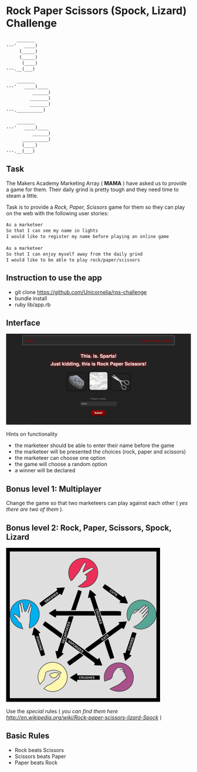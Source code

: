 # Rock Paper Scissors (Spock, Lizard) Challenge
```
    _______
---'   ____)
     (_____)
     (_____)
      (____)
---.__(___)

    _______
---'   ____)____
          ______)
         _______)
         _______)
---.__________)

    _______
---'   ____)____
          ______)
      __________)
      (____)
---.__(___)
```

Task
----

The Makers Academy Marketing Array ( **MAMA** ) have asked us to provide a game for them. Their daily grind is pretty tough and they need time to steam a little.

Task is to provide a _Rock, Paper, Scissors_ game for them so they can play on the web with the following user stories:

```
As a marketeer
So that I can see my name in lights
I would like to register my name before playing an online game

As a marketeer
So that I can enjoy myself away from the daily grind
I would like to be able to play rock/paper/scissors
```

## Instruction to use the app
- git clone https://github.com/Unicornelia/rps-challenge
- bundle install
- ruby lib/app.rb


## Interface

![Rock Paper Scissors Spock Lizard](./images/intro.png)


Hints on functionality

- the marketeer should be able to enter their name before the game
- the marketeer will be presented the choices (rock, paper and scissors)
- the marketeer can choose one option
- the game will choose a random option
- a winner will be declared

## Bonus level 1: Multiplayer

Change the game so that two marketeers can play against each other ( _yes there are two of them_ ).

## Bonus level 2: Rock, Paper, Scissors, Spock, Lizard

![Rock Paper Scissors Spock Lizard](./images/rpssl2.png)

Use the _special_ rules ( _you can find them here http://en.wikipedia.org/wiki/Rock-paper-scissors-lizard-Spock_ )

## Basic Rules

- Rock beats Scissors
- Scissors beats Paper
- Paper beats Rock
